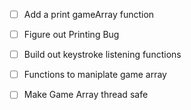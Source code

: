 - [ ] Add a print gameArray function
- [ ] Figure out Printing Bug
- [ ] Build out keystroke listening functions
- [ ] Functions to maniplate game array
- [ ] Make Game Array thread safe 

